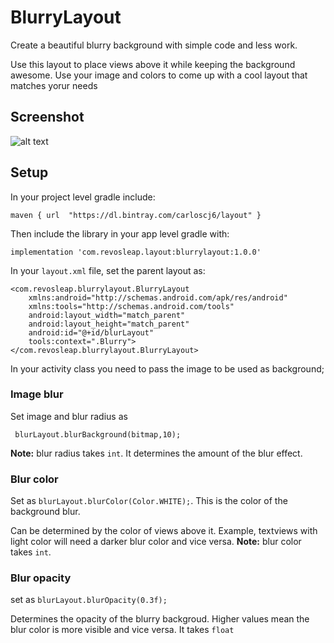 # BlurryLayout
Create a beautiful blurry background with simple code and less work.

Use this layout to place views above it while keeping the background awesome. Use your image and colors to come up 
with a cool layout that matches yorur needs
## Screenshot
![alt text](https://github.com/carloscj6/BlurryLayout/blob/master/Screenshots/device-2018-10-11-002239.png "Blurry Layout")
## Setup
In your project level gradle include:

`maven {
            url  "https://dl.bintray.com/carloscj6/layout"
        }`
        
        
Then include the library in your app level gradle with:

`implementation 'com.revosleap.layout:blurrylayout:1.0.0'`

In your `layout.xml` file, set the parent layout as:

```
<com.revosleap.blurrylayout.BlurryLayout
    xmlns:android="http://schemas.android.com/apk/res/android"
    xmlns:tools="http://schemas.android.com/tools"
    android:layout_width="match_parent"
    android:layout_height="match_parent"
    android:id="@+id/blurLayout"
    tools:context=".Blurry">
</com.revosleap.blurrylayout.BlurryLayout>
```

In your activity class you need to pass the image to be used as background;

### Image blur

Set image and blur radius as


` blurLayout.blurBackground(bitmap,10);`

**Note:** blur radius takes `int`. It determines the amount of the blur effect.

### Blur color
Set as `blurLayout.blurColor(Color.WHITE);`.
This is the color of the background blur. 

Can be determined by the color of views above it. Example,
textviews with light color will need a darker blur color and vice versa. 
**Note:** blur color takes `int`.

### Blur opacity
set as `blurLayout.blurOpacity(0.3f);`

Determines the opacity of the blurry backgroud. Higher values mean the blur color is more visible and vice versa.
It takes `float`

